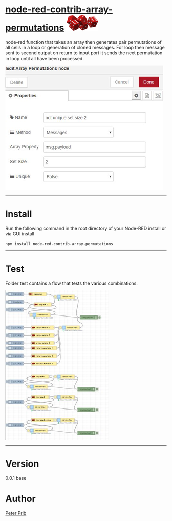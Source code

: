 # [node-red-contrib-array-permutations][1] <img src="array-permutations\icons\five-red-dice.png" width="100" height="50">


node-red function that takes an array then generates pair permutations of all cells in a loop 
or generation of cloned messages. For loop then message sent to second output on return to input port it sends the next permutation in loop until all have been processed. 

![Array Permutations](documentation\arrayPermutations.jpg "Array Permutations") 

------------------------------------------------------------

# Install

Run the following command in the root directory of your Node-RED install or via GUI install

    npm install node-red-contrib-array-permutations

------------------------------------------------------------

# Test

Folder test contains a flow that tests the various combinations.

![Tests](documentation\tests.jpg "Tests") 

------------------------------------------------------------

# Version

0.0.1 base

# Author

[Peter Prib][3]

[1]: http://nodered.org "node-red home page"

[2]: https://www.npmjs.com/package/node-red-contrib-array-permutations "source code"

[3]: https://github.com/peterprib "base github"